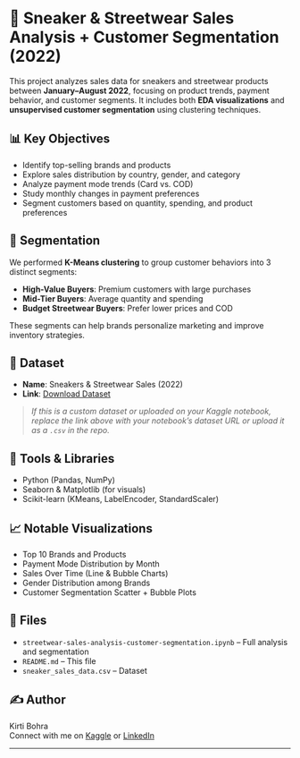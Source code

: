# 🧢 Sneaker & Streetwear Sales Analysis + Customer Segmentation (2022)

This project analyzes sales data for sneakers and streetwear products between **January–August 2022**, focusing on product trends, payment behavior, and customer segments. It includes both **EDA visualizations** and **unsupervised customer segmentation** using clustering techniques.

## 📊 Key Objectives

- Identify top-selling brands and products
- Explore sales distribution by country, gender, and category
- Analyze payment mode trends (Card vs. COD)
- Study monthly changes in payment preferences
- Segment customers based on quantity, spending, and product preferences

## 🧠 Segmentation

We performed **K-Means clustering** to group customer behaviors into 3 distinct segments:
- **High-Value Buyers**: Premium customers with large purchases
- **Mid-Tier Buyers**: Average quantity and spending
- **Budget Streetwear Buyers**: Prefer lower prices and COD

These segments can help brands personalize marketing and improve inventory strategies.

## 📁 Dataset

- **Name**: Sneakers & Streetwear Sales (2022)
- **Link**: [Download Dataset](https://www.kaggle.com/datasets/atharvasoundankar/sneakers-and-streetwear-sales-2022)

> *If this is a custom dataset or uploaded on your Kaggle notebook, replace the link above with your notebook’s dataset URL or upload it as a `.csv` in the repo.*

## 📌 Tools & Libraries

- Python (Pandas, NumPy)
- Seaborn & Matplotlib (for visuals)
- Scikit-learn (KMeans, LabelEncoder, StandardScaler)

## 📈 Notable Visualizations

- Top 10 Brands and Products
- Payment Mode Distribution by Month
- Sales Over Time (Line & Bubble Charts)
- Gender Distribution among Brands
- Customer Segmentation Scatter + Bubble Plots

## 📂 Files

- `streetwear-sales-analysis-customer-segmentation.ipynb` – Full analysis and segmentation
- `README.md` – This file
- `sneaker_sales_data.csv` – Dataset

## ✍️ Author

Kirti Bohra  
Connect with me on [Kaggle](https://www.kaggle.com/kirtibohra) or [LinkedIn](https://linkedin.com/in/kirtibohra15)

---

